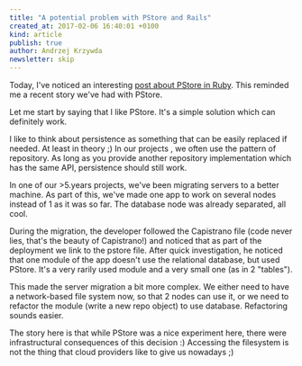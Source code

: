 ```yaml
---
title: "A potential problem with PStore and Rails"
created_at: 2017-02-06 16:40:01 +0100
kind: article
publish: true
author: Andrzej Krzywda
newsletter: skip
---
```



Today, I've noticed an interesting [post about PStore in Ruby](http://blog.redpanthers.co/pstore-ruby-standard-library/). This reminded me a recent story we've had with PStore.

Let me start by saying that I like PStore. It's a simple solution which can definitely work.

<!-- more -->

I like to think about persistence as something that can be easily replaced if needed. At least in theory ;) In our projects , we often use the pattern of repository. As long as you provide another repository implementation which has the same API, persistence should still work.

In one of our >5.years projects, we've been migrating servers to a better machine. As part of this, we've made one app to work on several nodes instead of 1 as it was so far. The database node was already separated, all cool.

During the migration, the developer followed the Capistrano file (code never lies, that's the beauty of Capistrano!) and noticed that as part of the deployment we link to the pstore file. After quick investigation, he noticed that one module of the app doesn't use the relational database, but used PStore. It's a very rarily used module and a very small one (as in 2 "tables").

This made the server migration a bit more complex. We either need to have a network-based file system now, so that 2 nodes can use it, or we need to refactor the module (write a new repo object) to use database. Refactoring sounds easier.

The story here is that while PStore was a nice experiment here, there were infrastructural consequences of this decision :) Accessing the filesystem is not the thing that cloud providers like to give us nowadays ;)
